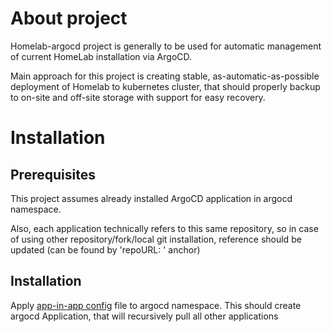 # About project
Homelab-argocd project is generally to be used for automatic management of current HomeLab installation via ArgoCD.

Main approach for this project is creating stable, as-automatic-as-possible deployment of Homelab to kubernetes cluster, 
that should properly backup to on-site and off-site storage with support for easy recovery.

# Installation
## Prerequisites
This project assumes already installed ArgoCD application in argocd namespace.

Also, each application technically refers to this same repository, so in case of using other repository/fork/local git
installation, reference should be updated (can be found by 'repoURL: ' anchor)

## Installation
Apply [app-in-app config](homelab.yaml) file to argocd namespace. This should create argocd Application,
that will recursively pull all other applications
